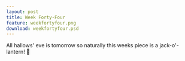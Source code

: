 ```yaml
---
layout: post
title: Week Forty-Four
feature: weekfortyfour.png
download: weekfortyfour.psd
---
```

All hallows' eve is tomorrow so naturally this weeks piece is a jack-o'-lantern! :jack_o_lantern: